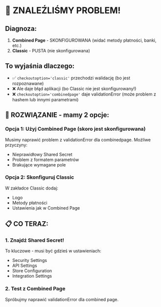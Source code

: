 # 🚨 ZNALEŹLIŚMY PROBLEM!

## Diagnoza:

1. **Combined Page** - SKONFIGUROWANA (widać metody płatności, banki, etc.)
2. **Classic** - PUSTA (nie skonfigurowana)

## To wyjaśnia dlaczego:

- ✅ `checkoutoption='classic'` przechodzi walidację (bo jest rozpoznawane)
- ❌ Ale daje błąd aplikacji (bo Classic nie jest skonfigurowany!)
- ❌ `checkoutoption='combinedpage'` daje validationError (może problem z hashem lub innymi parametrami)

## 🔧 ROZWIĄZANIE - mamy 2 opcje:

### Opcja 1: Użyj Combined Page (skoro jest skonfigurowana)

Musimy naprawić problem z validationError dla combinedpage. Możliwe przyczyny:
- Nieprawidłowy Shared Secret
- Problem z formatem parametrów
- Brakujące wymagane pole

### Opcja 2: Skonfiguruj Classic

W zakładce Classic dodaj:
- Logo
- Metody płatności
- Ustawienia jak w Combined Page

## 📋 CO TERAZ:

### 1. Znajdź Shared Secret!
To kluczowe - musi być gdzieś w ustawieniach:
- Security Settings
- API Settings  
- Store Configuration
- Integration Settings

### 2. Test z Combined Page
Spróbujmy naprawić validationError dla combined page.